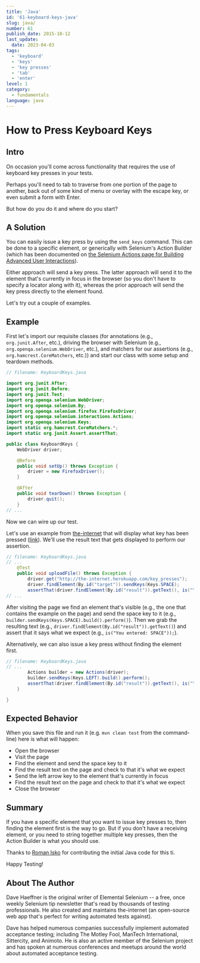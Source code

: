 ```yaml
---
title: 'Java'
id: '61-keyboard-keys-java'
slug: java/
number: 61
publish_date: 2015-10-12
last_update:
  date: 2023-04-03
tags:
  - 'keyboard'
  - 'keys'
  - 'key presses'
  - 'tab'
  - 'enter'
level: 1
category:
  - fundamentals
language: java
---
```


# How to Press Keyboard Keys

## Intro

On occasion you'll come across functionality that requires the use of keyboard key presses in your tests.

Perhaps you'll need to tab to traverse from one portion of the page to another, back out of some kind of menu or overlay with the escape key, or even submit a form with Enter.

But how do you do it and where do you start?

## A Solution

You can easily issue a key press by using the `send_keys` command. This can be done to a specific element, or generically with Selenium's Action Builder (which has been documented on [the Selenium Actions page for Building Advanced User Interactions](https://www.selenium.dev/selenium/docs/api/java/org/openqa/selenium/interactions/Actions.html)).

Either approach will send a key press. The latter approach will send it to the element that's currently in focus in the browser (so you don't have to specify a locator along with it), whereas the prior approach will send the key press directly to the element found.

Let's try out a couple of examples.

## Example

First let's import our requisite classes (for annotations (e.g., `org.junit.After`, etc.), driving the browser with Selenium (e.g., `org.openqa.selenium.WebDriver`, etc.), and matchers for our assertions (e.g., `org.hamcrest.CoreMatchers`, etc.)) and start our class with some setup and teardown methods.

```java
// filename: KeyboardKeys.java

import org.junit.After;
import org.junit.Before;
import org.junit.Test;
import org.openqa.selenium.WebDriver;
import org.openqa.selenium.By;
import org.openqa.selenium.firefox.FirefoxDriver;
import org.openqa.selenium.interactions.Actions;
import org.openqa.selenium.Keys;
import static org.hamcrest.CoreMatchers.*;
import static org.junit.Assert.assertThat;

public class KeyboardKeys {
    WebDriver driver;

    @Before
    public void setUp() throws Exception {
        driver = new FirefoxDriver();
    }

    @After
    public void tearDown() throws Exception {
        driver.quit();
    } 
// ...
```

Now we can wire up our test.

Let's use an example from [the-internet](https://github.com/tourdedave/the-internet) that will display what key has been pressed ([link](http://the-internet.herokuapp.com/key_presses)). We'll use the result text that gets displayed to perform our assertion.

```java
// filename: KeyboardKeys.java
// ...
    @Test
    public void uploadFile() throws Exception {
        driver.get("http://the-internet.herokuapp.com/key_presses");
        driver.findElement(By.id("target")).sendKeys(Keys.SPACE);
        assertThat(driver.findElement(By.id("result")).getText(), is("You entered: SPACE"));
// ...
```

After visiting the page we find an element that's visible (e.g., the one that contains the example on the page) and send the space key to it (e.g., `builder.sendKeys(Keys.SPACE).build().perform()`). Then we grab the resulting text (e.g., `driver.findElement(By.id("result")).getText()`) and assert that it says what we expect (e.g., `is("You entered: SPACE"));`).

Alternatively, we can also issue a key press without finding the element first.

```java
// filename: KeyboardKeys.java
// ...
        Actions builder = new Actions(driver);
        builder.sendKeys(Keys.LEFT).build().perform();
        assertThat(driver.findElement(By.id("result")).getText(), is("You entered: LEFT"));
    }

}
```

## Expected Behavior

When you save this file and run it (e.g. `mvn clean test` from the command-line) here is what will happen:

+ Open the browser
+ Visit the page
+ Find the element and send the space key to it
+ Find the result text on the page and check to that it's what we expect
+ Send the left arrow key to the element that's currently in focus
+ Find the result text on the page and check to that it's what we expect
+ Close the browser

## Summary

If you have a specific element that you want to issue key presses to, then finding the element first is the way to go. But if you don't have a receiving element, or you need to string together multiple key presses, then the Action Builder is what you should use.

Thanks to [Roman Isko](https://github.com/RomanIsko) for contributing the initial Java code for this ti.

Happy Testing!

## About The Author

Dave Haeffner is the original writer of Elemental Selenium -- a free, once weekly Selenium tip newsletter that's read by thousands of testing professionals. He also created and maintains the-internet (an open-source web app that's perfect for writing automated tests against).

Dave has helped numerous companies successfully implement automated acceptance testing; including The Motley Fool, ManTech International, Sittercity, and Animoto. He is also an active member of the Selenium project and has spoken at numerous conferences and meetups around the world about automated acceptance testing.